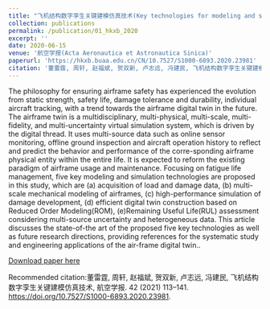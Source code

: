 ```yaml
---
title: "飞机结构数字孪生关键建模仿真技术(Key technologies for modeling and simulation of airframe digital twin)"
collection: publications
permalink: /publication/01_hkxb_2020
excerpt: ''
date: 2020-06-15
venue: '航空学报(Acta Aeronautica et Astronautica Sinica)'
paperurl: 'https://hkxb.buaa.edu.cn/CN/10.7527/S1000-6893.2020.23981'
citation: '董雷霆, 周轩, 赵福斌, 贺双新, 卢志远, 冯建民, 飞机结构数字孪生关键建模仿真技术, 航空学报. 42 (2021) 113–141. https://doi.org/10.7527/S1000-6893.2020.23981.'
---
```


The philosophy for ensuring airframe safety has experienced the evolution from static strength, safety life, damage tolerance and durability, individual aircraft tracking, with a trend towards the airframe digital twin in the future. The airframe twin is a multidisciplinary, multi-physical, multi-scale, multi-fidelity, and multi-uncertainty virtual simulation system, which is driven by the digital thread. It uses multi-source data such as online sensor monitoring, offline ground inspection and aircraft operation history to reflect and predict the behavior and performance of the corre-sponding airframe physical entity within the entire life. It is expected to reform the existing paradigm of airframe usage and maintenance. Focusing on fatigue life management, five key modeling and simulation technologies are proposed in this study, which are (a) acquisition of load and damage data, (b) multi-scale mechanical modeling of airframes, (c) high-performance simulation of damage development, (d) efficient digital twin construction based on Reduced Order Modeling(ROM), (e)Remaining Useful Life(RUL) assessment considering multi-source uncertainty and heterogeneous data. This article discusses the state-of-the art of the proposed five key technologies as well as future research directions, providing references for the systematic study and engineering applications of the air-frame digital twin..

[Download paper here](http://xuanzhou1.github.io/files/飞机结构数字孪生关键建模仿真技术.pdf)

Recommended citation:董雷霆, 周轩, 赵福斌, 贺双新, 卢志远, 冯建民, 飞机结构数字孪生关键建模仿真技术, 航空学报. 42 (2021) 113–141. https://doi.org/10.7527/S1000-6893.2020.23981.
